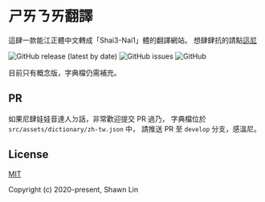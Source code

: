 # ㄕㄞㄋㄞ翻譯
這肆一款能江正體中文轉成「Shai3-Nai1」體的翻譯網站。
想肆肆抗的請點[這尼](https://shawnlin0201.github.io/shai3-nai1-translator/)

![GitHub release (latest by date)](https://img.shields.io/github/v/release/shawnlin0201/shai3-nai1-translator)
![GitHub issues](https://img.shields.io/github/issues/shawnlin0201/shai3-nai1-translator)
![GitHub](https://img.shields.io/github/license/shawnlin0201/shai3-nai1-translator)

目前只有概念版，字典檔仍需補充。

## PR
如果尼肆娃娃音達人ㄉ話，非常歡迎提交 PR 過乃，
字典檔位於 `src/assets/dictionary/zh-tw.json` 中，
請推送 PR 至 `develop` 分支，感溫尼。

## License

[MIT](https://github.com/shawnlin0201/shai3-nai1-translator/blob/master/LICENSE)

Copyright (c) 2020-present, Shawn Lin

